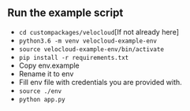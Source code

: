 ## Run the example script 
- `cd custompackages/velocloud`[If not already here]
- `python3.6 -m venv velocloud-example-env`
- `source velocloud-example-env/bin/activate`
- `pip install -r requirements.txt`
- Copy env.example
- Rename it to env
- Fill env file with credentials you are provided with.
- `source ./env`
- `python app.py`
